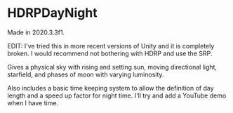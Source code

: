# HDRPDayNight
 
Made in 2020.3.3f1.

EDIT: I've tried this in more recent versions of Unity and it is completely broken. I would recommend not bothering with HDRP and use the SRP.

Gives a physical sky with rising and setting sun, moving directional light, starfield, and phases of moon with varying luminosity.

Also includes a basic time keeping system to allow the definition of day length and a speed up factor for night time. I'll try and add a YouTube demo when I have time.
